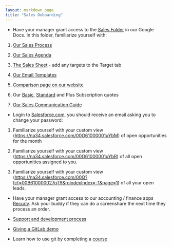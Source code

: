 ```yaml
---
layout: markdown_page
title: "Sales Onboarding"
---
```


* Have your manager grant access to the [Sales Folder](https://drive.google.com/drive/u/0/#shared-with-me) in our Google Docs. In this folder, familiarize yourself with:

1. [Our Sales Process](https://docs.google.com/document/d/1F0vXw58ctLfk9LKrh35kOSjYvdah4skGGUt46l1-4GM/edit)

1. [Our Sales Agenda](https://docs.google.com/document/d/1l1ecVjKAJY67Zk28CYFiepHAFzvMNu9yDUYVSQmlTmU/edit)

1. [The Sales Sheet](https://docs.google.com/spreadsheets/d/1755SblMccalWXSahspOrfzBwjGp4F8TkwlB8dOXCGlU/edit#gid=11) - add any targets to the Target tab

1. [Our Email Templates](https://docs.google.com/document/d/12X6Cvjwe_jvFi41gvXMLlq91lDgh5oSrRFdQEuEwhl8/edit#heading=h.ulpke0bgadag)

1. [Comparison page on our website](https://about.gitlab.com/comparison/)

1. Our [Basic](https://docs.google.com/a/gitlab.com/document/d/19sjaBytIQeyIiyjXvFpM6QXTDdZNUTO_tQLowlIT_c4/edit), [Standard](https://docs.google.com/document/d/10Ur4nkiyr-qSdgDEVhFkLsoz5RPven8T-1eFmWY26bQ/edit) and Plus Subscription quotes

1. [Our Sales Communication Guide](https://docs.google.com/document/d/1IMDzTj3hZrnsA417z9Ye7WBa8yLkWxGzaLZNJ3O_nVA/edit#heading=h.3nffcmsbeqo7)

* Login to [Salesforce.com](http://www.salesforce.com/), you should receive an email asking you to change your password:

1. Familiarize yourself with your custom view (https://na34.salesforce.com/00O61000001uYbM) of open opportunities for the month 

1. Familiarize yourself with your custom view (https://na34.salesforce.com/00O61000001uYbR) of all open opportunities assigned to you.

1. Familiarize yourself with your custom view (https://na34.salesforce.com/00Q?fcf=00B610000027qT9&rolodexIndex=-1&page=1) of all your open leads.

* Have your manager grant access to our accounting / finance apps [Recurly](https://app.recurly.com/login). Ask your buddy if they can do a screenshare the next time they process an order.

* [Support and development process](/handbook/support-and-development-process)

* [Giving a GitLab demo](https://about.gitlab.com/handbook/demo/)

* Learn how to use git by completing a [course](https://www.codeschool.com/courses/try-git)